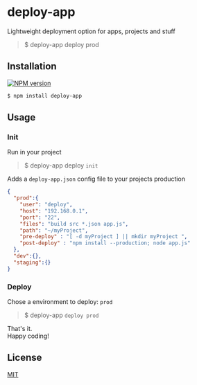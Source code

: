 # deploy-app
Lightweight deployment option for apps, projects and stuff


>$ deploy-app deploy prod



## Installation
[![NPM version](https://img.shields.io/badge/deploy--app-v1.0.0-blue.svg)](https://www.npmjs.com/package/env-path)
```sh
$ npm install deploy-app
```

## Usage

### Init
Run in your project

>$ deploy-app deploy `init`


Adds a `deploy-app.json` config file to your projects
production


```json
{
  "prod":{
    "user": "deploy",
    "host": "192.168.0.1",
    "port": "22",
    "files": "build src *.json app.js",
    "path": "~/myProject",
    "pre-deploy" : "[ -d myProject ] || mkdir myProject ",
    "post-deploy" : "npm install --production; node app.js"
  },
  "dev":{},
  "staging":{}
}
```


### Deploy
Chose a environment to deploy: `prod`


>$ deploy-app `deploy prod`



That's it.<br>
Happy coding!

## License

  [MIT](LICENSE)
